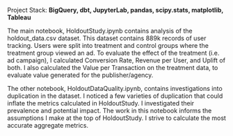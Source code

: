 Project Stack: **BigQuery, dbt, JupyterLab, pandas, scipy.stats, matplotlib, Tableau**

The main notebook, HoldoutStudy.ipynb contains analysis of the holdout_data.csv dataset. This dataset contains 889k records of user tracking.
Users were split into treatment and control groups where the treatment group viewed an ad.
To evaluate the effect of the treatment (i.e. ad campaign), I calculated Conversion Rate, Revenue per User, and Uplift of both.
I also calculated the Value per Transaction on the treatment data, to evaluate value generated for the publisher/agency.

The other notebook, HoldoutDataQuality.ipynb, contains investigations into duplication in the dataset. I noticed a few varieties of duplication that could inflate the metrics calculated in HoldoutStudy.
I investigated their prevalence and potential impact. The work in this notebook informs the assumptions I make at the top of HoldoutStudy. I strive to calculate the most accurate aggregate metrics.
